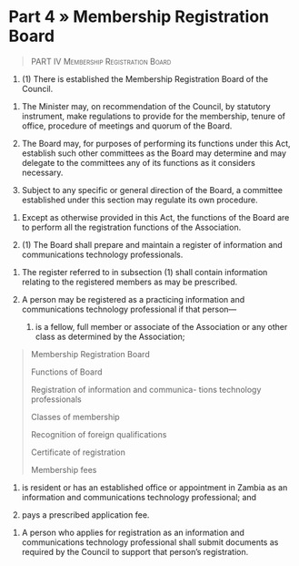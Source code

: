 # Part 4 » Membership Registration Board

> <span class="smallcaps">PART IV Membership Registration Board</span>

1.  \(1\) There is established the Membership Registration Board of the
    Council.

<!-- -->

1.  The Minister may, on recommendation of the Council, by statutory
    instrument, make regulations to provide for the membership, tenure
    of office, procedure of meetings and quorum of the Board.

2.  The Board may, for purposes of performing its functions under this
    Act, establish such other committees as the Board may determine and
    may delegate to the committees any of its functions as it considers
    necessary.

3.  Subject to any specific or general direction of the Board, a
    committee established under this section may regulate its own
    procedure.

<!-- -->

1.  Except as otherwise provided in this Act, the functions of the Board
    are to perform all the registration functions of the Association.

2.  \(1\) The Board shall prepare and maintain a register of information
    and communications technology professionals.

<!-- -->

1.  The register referred to in subsection (1) shall contain information
    relating to the registered members as may be prescribed.

2.  A person may be registered as a practicing information and
    communications technology professional if that person—

    1.  is a fellow, full member or associate of the Association or any
        other class as determined by the Association;

> Membership Registration Board
>
> Functions of Board
>
> Registration of information and communica- tions technology
> professionals
>
> Classes of membership
>
> Recognition of foreign qualifications
>
> Certificate of registration
>
> Membership fees

1.  is resident or has an established office or appointment in Zambia as
    an information and communications technology professional; and

2.  pays a prescribed application fee.

<!-- -->

1.  A person who applies for registration as an information and
    communications technology professional shall submit documents as
    required by the Council to support that person’s registration.
